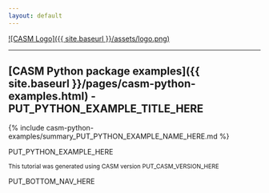 ```yaml
---
layout: default
---
```


[![CASM Logo]({{ site.baseurl }}/assets/logo.png)](https://prisms-center.github.io/CASMcode_docs/)

***
## [CASM Python package examples]({{ site.baseurl }}/pages/casm-python-examples.html) - PUT_PYTHON_EXAMPLE_TITLE_HERE

{% include casm-python-examples/summary_PUT_PYTHON_EXAMPLE_NAME_HERE.md %}

PUT_PYTHON_EXAMPLE_HERE

<small>This tutorial was generated using CASM version PUT_CASM_VERSION_HERE</small>

PUT_BOTTOM_NAV_HERE
